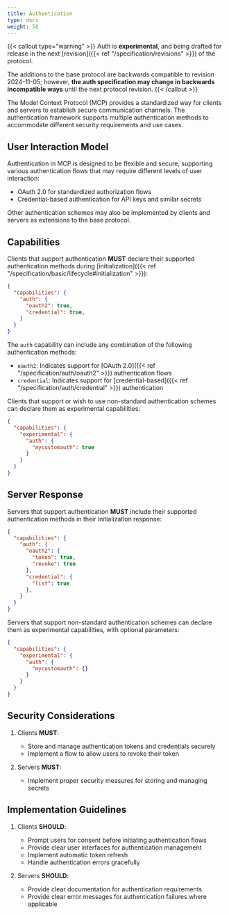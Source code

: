 ```yaml
---
title: Authentication
type: docs 
weight: 50
---
```


{{< callout type="warning" >}}
Auth is **experimental**, and being drafted for release in the next [revision]({{< ref "/specification/revisions" >}}) of the protocol.

The additions to the base protocol are backwards compatible to revision 2024-11-05; however, **the auth specification may change in backwards incompatible ways** until the next protocol revision.
{{< /callout >}}

The Model Context Protocol (MCP) provides a standardized way for clients and servers to establish secure communication channels. The authentication framework supports multiple authentication methods to accommodate different security requirements and use cases.

## User Interaction Model

Authentication in MCP is designed to be flexible and secure, supporting various authentication flows that may require different levels of user interaction:

- OAuth 2.0 for standardized authorization flows
- Credential-based authentication for API keys and similar secrets

Other authentication schemes may also be implemented by clients and servers as extensions to the base protocol.

## Capabilities

Clients that support authentication **MUST** declare their supported authentication methods during [initialization]({{< ref "/specification/basic/lifecycle#initialization" >}}):

```json
{
  "capabilities": {
    "auth": {
      "oauth2": true,
      "credential": true,
    }
  }
}
```

The `auth` capability can include any combination of the following authentication methods:

- `oauth2`: Indicates support for [OAuth 2.0]({{< ref "/specification/auth/oauth2" >}}) authentication flows
- `credential`: Indicates support for [credential-based]({{< ref "/specification/auth/credential" >}}) authentication

Clients that support or wish to use non-standard authentication schemes can declare them as experimental capabilities:

```json
{
  "capabilities": {
    "experimental": {
      "auth": {
        "mycustomauth": true
      }
    }
  }
}
```

## Server Response

Servers that support authentication **MUST** include their supported authentication methods in their initialization response:

```json
{
  "capabilities": {
    "auth": {
      "oauth2": {
        "token": true,
        "revoke": true
      },
      "credential": {
        "list": true
      },
    }
  }
}
```

Servers that support non-standard authentication schemes can declare them as experimental capabilities, with optional parameters:

```json
{
  "capabilities": {
    "experimental": {
      "auth": {
        "mycustomauth": {}
      }
    }
  }
}
```

## Security Considerations

1. Clients **MUST**:
   - Store and manage authentication tokens and credentials securely
   - Implement a flow to allow users to revoke their token

2. Servers **MUST**:
   - Implement proper security measures for storing and managing secrets

## Implementation Guidelines

1. Clients **SHOULD**:
   - Prompt users for consent before initiating authentication flows
   - Provide clear user interfaces for authentication management
   - Implement automatic token refresh
   - Handle authentication errors gracefully

2. Servers **SHOULD**:
   - Provide clear documentation for authentication requirements
   - Provide clear error messages for authentication failures where applicable